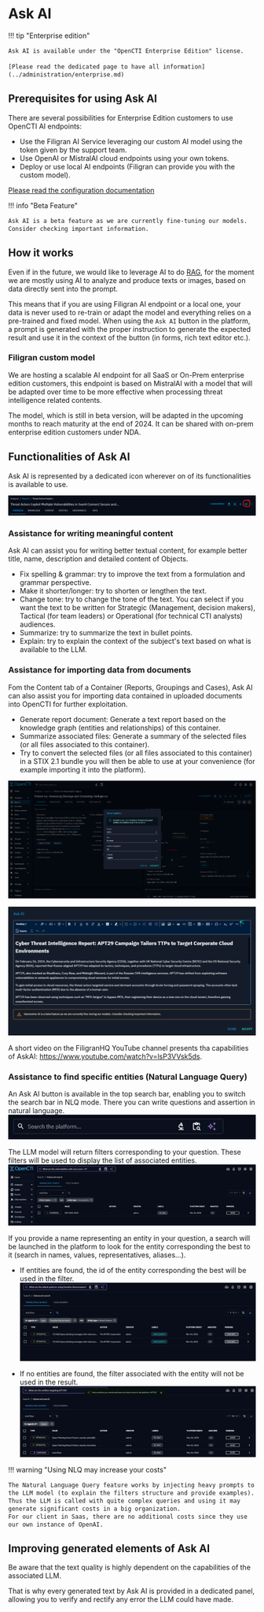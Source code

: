 # Ask AI

!!! tip "Enterprise edition"

    Ask AI is available under the "OpenCTI Enterprise Edition" license.

    [Please read the dedicated page to have all information](../administration/enterprise.md)
    

## Prerequisites for using Ask AI

There are several possibilities for Enterprise Edition customers to use OpenCTI AI endpoints:

- Use the Filigran AI Service leveraging our custom AI model using the token given by the support team.
- Use OpenAI or MistralAI cloud endpoints using your own tokens.
- Deploy or use local AI endpoints (Filigran can provide you with the custom model).

[Please read the configuration documentation](../deployment/configuration.md)

!!! info "Beta Feature"
    
    Ask AI is a beta feature as we are currently fine-tuning our models. Consider checking important information.

## How it works

Even if in the future, we would like to leverage AI to do [RAG](https://blogs.nvidia.com/blog/what-is-retrieval-augmented-generation/), for the moment we are mostly using AI to analyze and produce texts or images, based on data directly sent into the prompt.

This means that if you are using Filigran AI endpoint or a local one, your data is never used to re-train or adapt the model and everything relies on a pre-trained and fixed model. When using the `Ask AI` button in the platform, a prompt is generated with the proper instruction to generate the expected result and use it in the context of the button (in forms, rich text editor etc.).

### Filigran custom model

We are hosting a scalable AI endpoint for all SaaS or On-Prem enterprise edition customers, this endpoint is based on MistralAI with a model that will be adapted over time to be more effective when processing threat intelligence related contents.

The model, which is still in beta version, will be adapted in the upcoming months to reach maturity at the end of 2024. It can be shared with on-prem enterprise edition customers under NDA.

## Functionalities of Ask AI

Ask AI is represented by a dedicated icon wherever on of its functionalities is available to use.

![Create a new playbook](assets/askai_icon.png)

### Assistance for writing meaningful content 

Ask AI can assist you for writing better textual content, for example better title, name, description and detailed content of Objects.

- Fix spelling & grammar: try to improve the text from a formulation and grammar perspective.  
- Make it shorter/longer: try to shorten or lengthen the text.
- Change tone: try to change the tone of the text. You can select if you want the text to be written for Strategic (Management, decision makers), Tactical (for team leaders) or Operational (for technical CTI analysts) audiences.
- Summarize: try to summarize the text in bullet points.
- Explain: try to explain the context of the subject's text based on what is available to the LLM.

### Assistance for importing data from documents

Fom the Content tab of a Container (Reports, Groupings and Cases), Ask AI can also assist you for importing data contained in uploaded documents into OpenCTI for further exploitation.

- Generate report document: Generate a text report based on the knowledge graph (entities and relationships) of this container.
- Summarize associated files: Generate a summary of the selected files (or all files associated to this container).
- Try to convert the selected files (or all files associated to this container) in a STIX 2.1 bundle you will then be able to use at your convenience (for example importing it into the platform).

![Generating report with Ask AI](assets/askai_generatereport.png)

![Example of a generated content](assets/askai_generatedcontent.png)

A short video on the FiligranHQ YouTube channel presents tha capabilities of AskAI: https://www.youtube.com/watch?v=lsP3VVsk5ds.

### Assistance to find specific entities (Natural Language Query)

An Ask AI button is available in the top search bar, enabling you to switch the search bar in NLQ mode. There you can write questions and assertion in natural language.
![Ask AI button in the top search bar](assets/nlq-button.png)

The LLM model will return filters corresponding to your question. These filters will be used to display the list of associated entities.
![Example of results with NLQ](assets/nlq-example.png)

If you provide a name representing an entity in your question, a search will be launched in the platform to look for the entity corresponding the best to it (search in names, values, representatives, aliases...).
- If entities are found, the id of the entity corresponding the best will be used in the filter.
  ![Example of results with NLQ and a found entity](assets/nlq-result-found-entity.png)

- If no entities are found, the filter associated with the entity will not be used in the result.
  ![Example of results with NLQ and a not found entity](assets/nlq-result-not-found-entity.png)

!!! warning "Using NLQ may increase your costs"

    The Natural Language Query feature works by injecting heavy prompts to the LLM model (to explain the filters structure and provide examples). Thus the LLM is called with quite complex queries and using it may generate significant costs in a big organization.
    For our client in Saas, there are no additional costs since they use our own instance of OpenAI.


## Improving generated elements of Ask AI

Be aware that the text quality is highly dependent on the capabilities of the associated LLM.

That is why every generated text by Ask AI is provided in a dedicated panel, allowing you to verify and rectify any error the LLM could have made.

